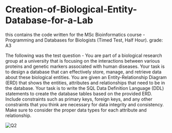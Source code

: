 # Creation-of-Biological-Entity-Database-for-a-Lab
this contains the code written for the MSc Bioinformatics course - Programming and Databases for Biologists (Timed Test, Half Hour). grade: A3

The following was the test question - 
You are part of a biological research group at a university that is focusing on the interactions between various proteins and genetic markers associated with human diseases. Your task is to design a database that can effectively store, manage, and retrieve data about these biological entities. You are given an Entity-Relationship Diagram (ERD) that shows the entities, attributes and relationships that need to be in the database. Your task is to write the SQL Data Definition Language (DDL) statements to create the database tables based on the provided ERD. Include constraints such as primary keys, foreign keys, and any other constraints that you think are necessary for data integrity and consistency. Make sure to consider the proper data types for each attribute and relationship.

![Q2](https://github.com/user-attachments/assets/89464974-cbe6-4a89-9f06-053b49df974e)
